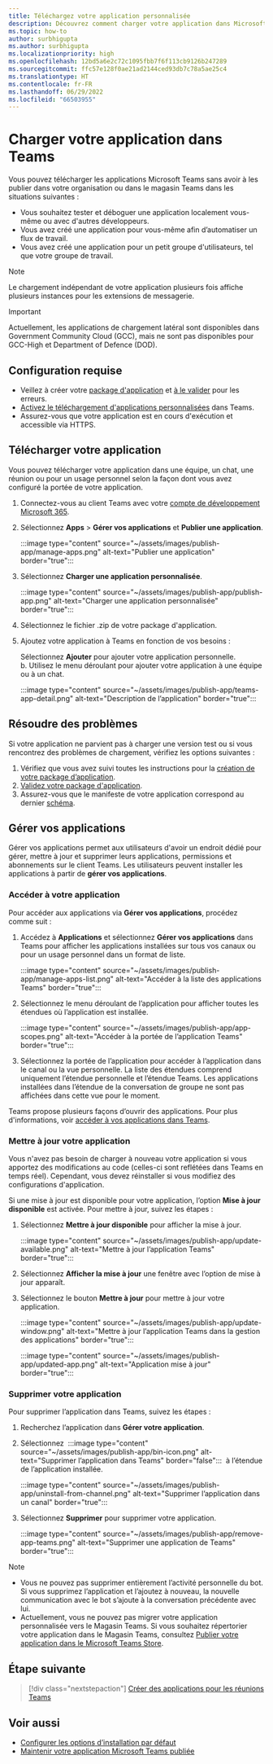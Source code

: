 ```yaml
---
title: Téléchargez votre application personnalisée
description: Découvrez comment charger votre application dans Microsoft Teams. Le chargement latéral est courant lors du test et du débogage d'une application pendant le développement.
ms.topic: how-to
author: surbhigupta
ms.author: surbhigupta
ms.localizationpriority: high
ms.openlocfilehash: 12bd5a6e2c72c1095fbb7f6f113cb9126b247289
ms.sourcegitcommit: ffc57e128f0ae21ad2144ced93db7c78a5ae25c4
ms.translationtype: HT
ms.contentlocale: fr-FR
ms.lasthandoff: 06/29/2022
ms.locfileid: "66503955"
---
```

# <a name="upload-your-app-in-teams"></a>Charger votre application dans Teams

Vous pouvez télécharger les applications Microsoft Teams sans avoir à les publier dans votre organisation ou dans le magasin Teams dans les situations suivantes :

* Vous souhaitez tester et déboguer une application localement vous-même ou avec d'autres développeurs.
* Vous avez créé une application pour vous-même afin d’automatiser un flux de travail.
* Vous avez créé une application pour un petit groupe d'utilisateurs, tel que votre groupe de travail.

> [!NOTE]
> Le chargement indépendant de votre application plusieurs fois affiche plusieurs instances pour les extensions de messagerie.

> [!IMPORTANT]
> Actuellement, les applications de chargement latéral sont disponibles dans Government Community Cloud (GCC), mais ne sont pas disponibles pour GCC-High et Department of Defence (DOD).

## <a name="prerequisites"></a>Configuration requise

* Veillez à créer votre [package d'application](~/concepts/build-and-test/apps-package.md) et [à le valider](https://dev.teams.microsoft.com/appvalidation.html) pour les erreurs.
* [Activez le téléchargement d'applications personnalisées](~/concepts/build-and-test/prepare-your-o365-tenant.md#enable-custom-teams-apps-and-turn-on-custom-app-uploading) dans Teams.
* Assurez-vous que votre application est en cours d'exécution et accessible via HTTPS.

## <a name="upload-your-app"></a>Télécharger votre application

Vous pouvez télécharger votre application dans une équipe, un chat, une réunion ou pour un usage personnel selon la façon dont vous avez configuré la portée de votre application.

1. Connectez-vous au client Teams avec votre [compte de développement Microsoft 365](https://developer.microsoft.com/en-us/microsoft-365/dev-program).
1. Sélectionnez **Apps** > **Gérer vos applications** et **Publier une application**.

    :::image type="content" source="~/assets/images/publish-app/manage-apps.png" alt-text="Publier une application" border="true":::

1. Sélectionnez **Charger une application personnalisée**.

   :::image type="content" source="~/assets/images/publish-app/publish-app.png" alt-text="Charger une application personnalisée" border="true":::

1. Sélectionnez le fichier .zip de votre package d'application.
1. Ajoutez votre application à Teams en fonction de vos besoins :</br>

   Sélectionnez **Ajouter** pour ajouter votre application personnelle.</br>b. Utilisez le menu déroulant pour ajouter votre application à une équipe ou à un chat.

    :::image type="content" source="~/assets/images/publish-app/teams-app-detail.png" alt-text="Description de l’application" border="true":::

## <a name="troubleshoot"></a>Résoudre des problèmes

Si votre application ne parvient pas à charger une version test ou si vous rencontrez des problèmes de chargement, vérifiez les options suivantes :

1. Vérifiez que vous avez suivi toutes les instructions pour la [création de votre package d’application](../../concepts/build-and-test/apps-package.md).
1. [Validez votre package d'application](https://dev.teams.microsoft.com/appvalidation.html).
1. Assurez-vous que le manifeste de votre application correspond au dernier [schéma](../../resources/schema/manifest-schema.md).

## <a name="manage-your-apps"></a>Gérer vos applications

Gérer vos applications permet aux utilisateurs d'avoir un endroit dédié pour gérer, mettre à jour et supprimer leurs applications, permissions et abonnements sur le client Teams. Les utilisateurs peuvent installer les applications à partir de **gérer vos applications**.

### <a name="access-your-app"></a>Accéder à votre application

Pour accéder aux applications via **Gérer vos applications**, procédez comme suit :

1. Accédez à **Applications** et sélectionnez **Gérer vos applications** dans Teams pour afficher les applications installées sur tous vos canaux ou pour un usage personnel dans un format de liste.

    :::image type="content" source="~/assets/images/publish-app/manage-apps-list.png" alt-text="Accéder à la liste des applications Teams" border="true":::

1. Sélectionnez le menu déroulant de l’application pour afficher toutes les étendues où l’application est installée.

    :::image type="content" source="~/assets/images/publish-app/app-scopes.png" alt-text="Accéder à la portée de l’application Teams" border="true":::

1. Sélectionnez la portée de l’application pour accéder à l’application dans le canal ou la vue personnelle. La liste des étendues comprend uniquement l’étendue personnelle et l’étendue Teams. Les applications installées dans l’étendue de la conversation de groupe ne sont pas affichées dans cette vue pour le moment.

Teams propose plusieurs façons d’ouvrir des applications. Pour plus d'informations, voir [accéder à vos applications dans Teams](https://support.microsoft.com/office/access-your-apps-in-teams-0758cb09-9e85-40e7-a974-51df7734646a).

### <a name="update-your-app"></a>Mettre à jour votre application

Vous n'avez pas besoin de charger à nouveau votre application si vous apportez des modifications au code (celles-ci sont reflétées dans Teams en temps réel). Cependant, vous devez réinstaller si vous modifiez des configurations d'application.

Si une mise à jour est disponible pour votre application, l’option **Mise à jour disponible** est activée. Pour mettre à jour, suivez les étapes :

1. Sélectionnez **Mettre à jour disponible** pour afficher la mise à jour.

     :::image type="content" source="~/assets/images/publish-app/update-available.png" alt-text="Mettre à jour l’application Teams" border="true":::

1. Sélectionnez **Afficher la mise à jour** une fenêtre avec l’option de mise à jour apparaît.
1. Sélectionnez le bouton **Mettre à jour** pour mettre à jour votre application.

     :::image type="content" source="~/assets/images/publish-app/update-window.png" alt-text="Mettre à jour l’application Teams dans la gestion des applications" border="true":::

     :::image type="content" source="~/assets/images/publish-app/updated-app.png" alt-text="Application mise à jour" border="true":::

### <a name="remove-your-app"></a>Supprimer votre application

Pour supprimer l’application dans Teams, suivez les étapes :

1. Recherchez l’application dans **Gérer votre application**.
1. Sélectionnez &nbsp;:::image type="content" source="~/assets/images/publish-app/bin-icon.png" alt-text="Supprimer l’application dans Teams" border="false":::&nbsp; à l’étendue de l’application installée.

    :::image type="content" source="~/assets/images/publish-app/uninstall-from-channel.png" alt-text="Supprimer l’application dans un canal" border="true":::

1. Sélectionnez **Supprimer** pour supprimer votre application.

    :::image type="content" source="~/assets/images/publish-app/remove-app-teams.png" alt-text="Supprimer une application de Teams" border="true":::

> [!NOTE]
>
> * Vous ne pouvez pas supprimer entièrement l’activité personnelle du bot. Si vous supprimez l’application et l’ajoutez à nouveau, la nouvelle communication avec le bot s’ajoute à la conversation précédente avec lui.
> * Actuellement, vous ne pouvez pas migrer votre application personnalisée vers le Magasin Teams. Si vous souhaitez répertorier votre application dans le Magasin Teams, consultez [Publier votre application dans le Microsoft Teams Store](appsource/publish.md).

## <a name="next-step"></a>Étape suivante

> [!div class="nextstepaction"]
>[Créer des applications pour les réunions Teams](../../apps-in-teams-meetings/teams-apps-in-meetings.md)

## <a name="see-also"></a>Voir aussi

* [Configurer les options d’installation par défaut](~/concepts/deploy-and-publish/add-default-install-scope.md)
* [Maintenir votre application Microsoft Teams publiée](~/concepts/deploy-and-publish/appsource/post-publish/overview.md)

